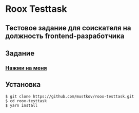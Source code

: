 # Roox Testtask
## Тестовое задание для соискателя на должность frontend-разработчика

## Задание

### [Нажми на меня](https://roox.notion.site/frontend-32b79baef66c4ca4a27f6f76e01a7dd2)

## Установка
    $ git clone https://github.com/mustkov/roox-testtask.git
    $ cd roox-testtask
    $ yarn install
